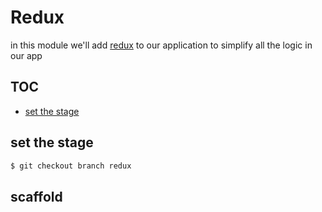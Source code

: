 # Redux
in this module we'll add [redux][redux-url] to our application to simplify all the logic in our app

## TOC
- [set the stage](set-the-stage)

## set the stage
```bash
$ git checkout branch redux
```

## scaffold


[redux-url]: http://redux.js.org/
